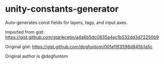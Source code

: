 # unity-constants-generator

Auto-generates const fields for layers, tags, and input axes.

Imported from gist: https://gist.github.com/starikcetin/a4a6b5dc0835a4ec1b532dd3d72250b9

Original gist: https://gist.github.com/dogfuntom/00faf9f3598d845b1a5c

Original author is @dogfuntom

